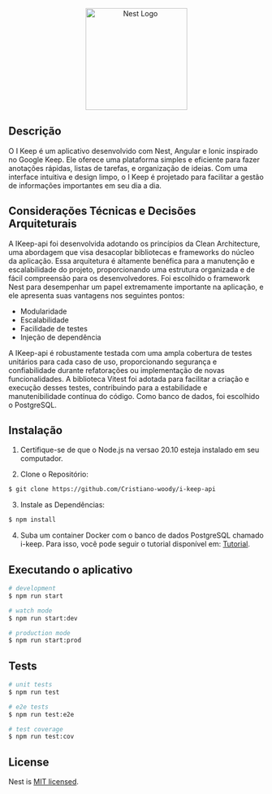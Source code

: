 <p align="center">
  <a href="http://nestjs.com/" target="blank"><img src="https://nestjs.com/img/logo-small.svg" width="200" alt="Nest Logo" /></a>
</p>

## Descrição

O I Keep é um aplicativo desenvolvido com Nest, Angular e Ionic inspirado no Google Keep. Ele oferece uma plataforma simples e eficiente para fazer anotações rápidas, listas de tarefas, e organização de ideias. Com uma interface intuitiva e design limpo, o I Keep é projetado para facilitar a gestão de informações importantes em seu dia a dia.

## Considerações Técnicas e Decisões Arquiteturais

A IKeep-api foi desenvolvida adotando os princípios da Clean Architecture, uma abordagem que visa desacoplar bibliotecas e frameworks do núcleo da aplicação. Essa arquitetura é altamente benéfica para a manutenção e escalabilidade do projeto, proporcionando uma estrutura organizada e de fácil compreensão para os desenvolvedores. Foi escolhido o framework Nest para desempenhar um papel extremamente importante na aplicação, e ele apresenta suas vantagens nos seguintes pontos:
- Modularidade
- Escalabilidade
- Facilidade de testes
- Injeção de dependência

A IKeep-api é robustamente testada com uma ampla cobertura de testes unitários para cada caso de uso, proporcionando segurança e confiabilidade durante refatorações ou implementação de novas funcionalidades. A biblioteca Vitest foi adotada para facilitar a criação e execução desses testes, contribuindo para a estabilidade e manutenibilidade contínua do código. Como banco de dados, foi escolhido o PostgreSQL.

## Instalação

1. Certifique-se de que o Node.js na versao 20.10 esteja instalado em seu computador.

2. Clone o Repositório:
   
```bash
$ git clone https://github.com/Cristiano-woody/i-keep-api
```
3. Instale as Dependências:

```bash
$ npm install
```
  
4. Suba um container Docker com o banco de dados PostgreSQL chamado i-keep. Para isso, você pode seguir o tutorial disponível em: [Tutorial](https://felixgilioli.medium.com/como-rodar-um-banco-de-dados-postgres-com-docker-6aecf67995e1).

## Executando o aplicativo

```bash
# development
$ npm run start

# watch mode
$ npm run start:dev

# production mode
$ npm run start:prod
```

## Tests

```bash
# unit tests
$ npm run test

# e2e tests
$ npm run test:e2e

# test coverage
$ npm run test:cov
```

## License

Nest is [MIT licensed](LICENSE).
